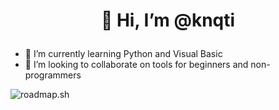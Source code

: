 # <p align="center">👋 Hi, I’m @knqti</p>
  
- 🌱 I’m currently learning Python and Visual Basic
- 💞️ I’m looking to collaborate on tools for beginners and non-programmers

![roadmap.sh](https://roadmap.sh/card/tall/6722b75631d65c235dc18635?variant=darkhttps://roadmap.sh/card/tall/6722b75631d65c235dc18635?variant=darktimestamp=1730335663631)

<!---
knqti/knqti is a ✨ special ✨ repository because its `README.md` (this file) appears on your GitHub profile.
You can click the Preview link to take a look at your changes.
--->

<!---
here's a test comment to push
--->
